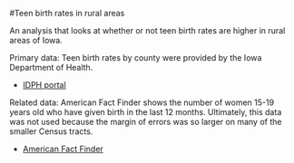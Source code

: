 #Teen birth rates in rural areas

An analysis that looks at whether or not teen birth rates are higher in rural areas of Iowa.

Primary data: Teen birth rates by county were provided by the Iowa Department of Health.

* [IDPH portal](https://view.officeapps.live.com/op/view.aspx?src=https://idph.iowa.gov/Portals/1/Files/PHT/Reproductive_Outcomes_CHS.xlsx)

Related data: American Fact Finder shows the number of women 15-19 years old who have given birth in the last 12 months. Ultimately, this data was not used because the margin of errors was so larger on many of the smaller Census tracts.

* [American Fact Finder](http://factfinder.census.gov/faces/tableservices/jsf/pages/productview.xhtml?pid=ACS_14_5YR_S1301&prodType=table)

